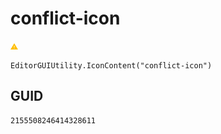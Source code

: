 # conflict-icon
![](/img/conflict-icon.png)

``` CSharp
EditorGUIUtility.IconContent("conflict-icon")
```
## GUID
```
2155508246414328611
```
